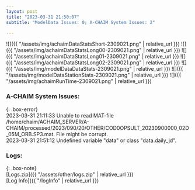 ```yaml
---
layout: post
title: "2023-03-31 21:50:07"
subtitle: "ModelData Issues: 0; A-CHAIM System Issues: 2"

---
```


![]({{ "/assets/img/achaimDataStatsShort-2309021.png" | relative_url }})
![]({{ "/assets/img/achaimDataStatsLong00-2309021.png" | relative_url }})
![]({{ "/assets/img/achaimDataStatsLong01-2309021.png" | relative_url }})
![]({{ "/assets/img/achaimDataStatsLong02-2309021.png" | relative_url }})
![]({{ "/assets/img/modelDataDataStats-2309021.png" | relative_url }})
![]({{ "/assets/img/modelDataStationStats-2309021.png" | relative_url }})
![]({{ "/assets/img/achaimRunTime-2309021.png" | relative_url }})



### A-CHAIM System Issues:  
  
{: .box-error}  
2023-03-31 21:11:33 Unable to read MAT-file /home/chaim/ACHAIM_SERVER/A-CHAIM/processed/2023/090/20/OTHER/COD0OPSULT_20230900000_02D_05M_ORB.SP3.mat. File might be corrupt.  
2023-03-31 21:51:12 Undefined variable "data" or class "data.daily_jd".  

### Logs:  
  
{: .box-note}  
[Logs.zip]({{ "/assets/other/logs.zip" | relative_url }})  
[Log Info]({{ "/logInfo" | relative_url }})  
